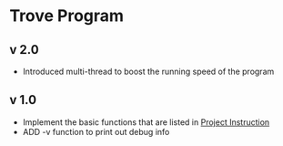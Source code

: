 # Trove Program

## v 2.0

- Introduced multi-thread to boost the running speed of the program

## v 1.0

- Implement the basic functions that are listed in [Project Instruction](https://teaching.csse.uwa.edu.au/units/CITS2002/projects/project2.php)
- ADD -v function to print out debug info